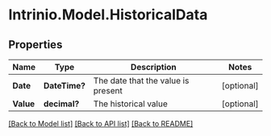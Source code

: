 # Intrinio.Model.HistoricalData
## Properties

Name | Type | Description | Notes
------------ | ------------- | ------------- | -------------
**Date** | **DateTime?** | The date that the value is present | [optional] 
**Value** | **decimal?** | The historical value | [optional] 

[[Back to Model list]](../README.md#documentation-for-models) [[Back to API list]](../README.md#documentation-for-api-endpoints) [[Back to README]](../README.md)

